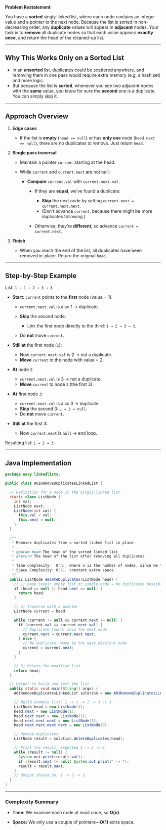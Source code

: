 **Problem Restatement**

You have a **sorted** singly-linked list, where each node contains an integer value and a pointer to the next node. Because the list is sorted in non-decreasing order, any **duplicate** values will appear in **adjacent** nodes. Your task is to **remove** all duplicate nodes so that each value appears **exactly once**, and return the head of the cleaned-up list.

---

## Why This Works Only on a Sorted List

* In an **unsorted** list, duplicates could be scattered anywhere, and removing them in one pass would require extra memory (e.g. a hash set) and more logic.
* But because the list is **sorted**, whenever you see two adjacent nodes with the **same** value, you know for sure the **second** one is a duplicate. You can simply skip it.

---

## Approach Overview

1. **Edge cases**

   * If the list is **empty** (`head == null`) or has **only one** node (`head.next == null`), there are no duplicates to remove. Just return `head`.

2. **Single pass traversal**

   * Maintain a pointer `current` starting at the head.
   * While `current` and `current.next` are not null:

     * **Compare** `current.val` with `current.next.val`.

       * If they are **equal**, we’ve found a duplicate:

         * **Skip** the next node by setting `current.next = current.next.next`.
         * (Don’t advance `current`, because there might be more duplicates following.)
       * Otherwise, they’re **different**, so advance `current = current.next`.

3. **Finish**

   * When you reach the end of the list, all duplicates have been removed in-place. Return the original `head`.

---

## Step-by-Step Example

List: `1 → 1 → 2 → 3 → 3`

* **Start**: `current` points to the **first** node (value = 1).

  * `current.next.val` is also 1 → duplicate.
  * **Skip** the second node:

    * Link the first node directly to the third: `1 → 2 → 3 → 3`.
  * Do **not** move `current`.

* **Still at** the first node (`1`):

  * Now `current.next.val` is 2 → not a duplicate.
  * **Move** `current` to the node with value = 2.

* **At** node `2`:

  * `current.next.val` is 3 → not a duplicate.
  * **Move** `current` to node `3` (the first 3).

* **At** first node `3`:

  * `current.next.val` is also 3 → duplicate.
  * **Skip** the second 3: `… → 3 → null`.
  * Do **not** move `current`.

* **Still at** the first 3:

  * Now `current.next` is `null` → end loop.

Resulting list: `1 → 2 → 3`.

---

## Java Implementation

```java
package easy.linkedlists;

public class A01RemoveDuplicatesLinkedList {

  // Definition for a node in the singly-linked list.
  static class ListNode {
    int val;
    ListNode next;
    ListNode(int val) {
      this.val = val;
      this.next = null;
    }
  }

  /**
   * Removes duplicates from a sorted linked list in-place.
   *
   * @param head The head of the sorted linked list.
   * @return The head of the list after removing all duplicates.
   *
   * Time Complexity:  O(n), where n is the number of nodes, since we traverse once.
   * Space Complexity: O(1), constant extra space.
   */
  public ListNode deleteDuplicates(ListNode head) {
    // 1) Base cases: empty list or single node → no duplicates possible
    if (head == null || head.next == null) {
      return head;
    }

    // 2) Traverse with a pointer
    ListNode current = head;

    while (current != null && current.next != null) {
      if (current.val == current.next.val) {
        // Duplicate found: skip the next node
        current.next = current.next.next;
      } else {
        // No duplicate: move to the next distinct node
        current = current.next;
      }
    }

    // 3) Return the modified list
    return head;
  }

  // Helper to build and test the list
  public static void main(String[] args) {
    A01RemoveDuplicatesLinkedList solution = new A01RemoveDuplicatesLinkedList();

    // Build example list: 1 -> 1 -> 2 -> 3 -> 3
    ListNode head = new ListNode(1);
    head.next = new ListNode(1);
    head.next.next = new ListNode(2);
    head.next.next.next = new ListNode(3);
    head.next.next.next.next = new ListNode(3);

    // Remove duplicates
    ListNode result = solution.deleteDuplicates(head);

    // Print the result: expected 1 -> 2 -> 3
    while (result != null) {
      System.out.print(result.val);
      if (result.next != null) System.out.print(" -> ");
      result = result.next;
    }
    // Output should be: 1 -> 2 -> 3
  }
}
```

---

### Complexity Summary

* **Time:**
  We examine each node at most once, so **O(n)**.

* **Space:**
  We only use a couple of pointers—**O(1)** extra space.
